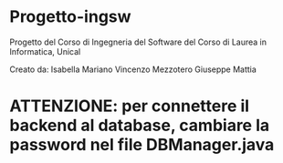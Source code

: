 # Progetto-ingsw
Progetto del Corso di Ingegneria del Software del Corso di Laurea in Informatica, Unical

Creato da:
Isabella Mariano Vincenzo
Mezzotero Giuseppe Mattia

# ATTENZIONE: per connettere il backend al database, cambiare la password nel file DBManager.java
